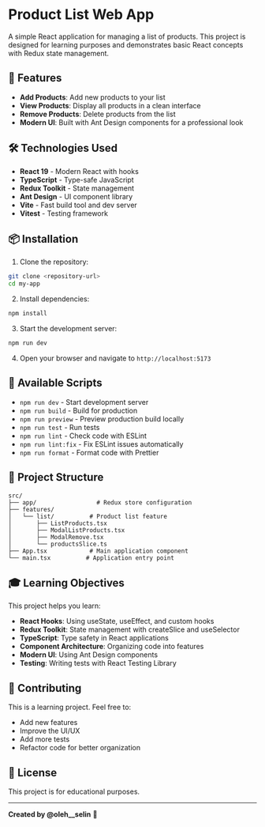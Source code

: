 # Product List Web App

A simple React application for managing a list of products. This project is designed for learning purposes and demonstrates basic React concepts with Redux state management.

## 🚀 Features

- **Add Products**: Add new products to your list
- **View Products**: Display all products in a clean interface
- **Remove Products**: Delete products from the list
- **Modern UI**: Built with Ant Design components for a professional look

## 🛠️ Technologies Used

- **React 19** - Modern React with hooks
- **TypeScript** - Type-safe JavaScript
- **Redux Toolkit** - State management
- **Ant Design** - UI component library
- **Vite** - Fast build tool and dev server
- **Vitest** - Testing framework

## 📦 Installation

1. Clone the repository:
```bash
git clone <repository-url>
cd my-app
```

2. Install dependencies:
```bash
npm install
```

3. Start the development server:
```bash
npm run dev
```

4. Open your browser and navigate to `http://localhost:5173`

## 🎯 Available Scripts

- `npm run dev` - Start development server
- `npm run build` - Build for production
- `npm run preview` - Preview production build locally
- `npm run test` - Run tests
- `npm run lint` - Check code with ESLint
- `npm run lint:fix` - Fix ESLint issues automatically
- `npm run format` - Format code with Prettier

## 📁 Project Structure

```
src/
├── app/                 # Redux store configuration
├── features/
│   └── list/          # Product list feature
│       ├── ListProducts.tsx
│       ├── ModalListProducts.tsx
│       ├── ModalRemove.tsx
│       └── productsSlice.ts
├── App.tsx            # Main application component
└── main.tsx          # Application entry point
```

## 🎓 Learning Objectives

This project helps you learn:

- **React Hooks**: Using useState, useEffect, and custom hooks
- **Redux Toolkit**: State management with createSlice and useSelector
- **TypeScript**: Type safety in React applications
- **Component Architecture**: Organizing code into features
- **Modern UI**: Using Ant Design components
- **Testing**: Writing tests with React Testing Library

## 🤝 Contributing

This is a learning project. Feel free to:
- Add new features
- Improve the UI/UX
- Add more tests
- Refactor code for better organization

## 📝 License

This project is for educational purposes.

---

**Created by @oleh__selin** 🚀
